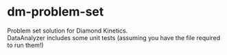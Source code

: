 # dm-problem-set
Problem set solution for Diamond Kinetics.  
DataAnalyzer includes some unit tests (assuming you have the file required to run them!)
